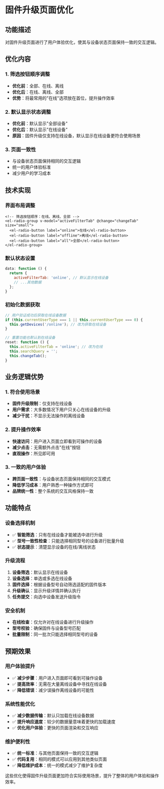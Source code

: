 # 固件升级页面优化

## 功能描述
对固件升级页面进行了用户体验优化，使其与设备状态页面保持一致的交互逻辑。

## 优化内容

### 1. 筛选按钮顺序调整
- **优化前**：全部、在线、离线
- **优化后**：在线、离线、全部
- **优势**：将最常用的"在线"选项放在首位，提升操作效率

### 2. 默认显示状态调整
- **优化前**：默认显示"全部设备"
- **优化后**：默认显示"在线设备"
- **原因**：固件升级仅支持在线设备，默认显示在线设备更符合使用场景

### 3. 页面一致性
- 与设备状态页面保持相同的交互逻辑
- 统一的用户体验标准
- 减少用户的学习成本

## 技术实现

### 界面布局调整
```vue
<!-- 筛选按钮顺序：在线、离线、全部 -->
<el-radio-group v-model="activeFilterTab" @change="changeTab" size="small">
  <el-radio-button label="online">在线</el-radio-button>
  <el-radio-button label="offline">离线</el-radio-button>
  <el-radio-button label="all">全部</el-radio-button>
</el-radio-group>
```

### 默认状态设置
```javascript
data: function () {
  return {
    activeFilterTab: 'online', // 默认显示在线设备
    // ...其他数据
  };
}
```

### 初始化数据获取
```javascript
// 用户验证成功后获取在线设备数据
if (this.currentUserType === 1 || this.currentUserType === 0) {
  this.getDevices('/online'); // 改为获取在线设备
}

// 重置功能也默认到在线设备
reset: function () {
  this.activeFilterTab = 'online'; // 改为在线
  this.searchQuery = '';
  this.changeTab();
}
```

## 业务逻辑优势

### 1. 符合使用场景
- **固件升级限制**：仅支持在线设备
- **用户需求**：大多数情况下用户只关心在线设备的升级
- **减少干扰**：不显示无法操作的离线设备

### 2. 提升操作效率
- **快速访问**：用户进入页面立即看到可操作的设备
- **减少点击**：无需额外点击"在线"按钮
- **直观操作**：所见即可用

### 3. 一致的用户体验
- **跨页面一致性**：与设备状态页面保持相同的交互模式
- **降低学习成本**：用户熟悉一种操作方式即可
- **品牌统一性**：整个系统的交互风格保持一致

## 功能特点

### 设备选择机制
- ✅ **智能筛选**：只有在线设备才能被选中进行升级
- ✅ **型号一致性检查**：只能选择相同型号的设备进行批量升级
- ✅ **状态提示**：清楚显示设备的在线/离线状态

### 升级流程
1. **设备筛选**：默认显示在线设备
2. **设备选择**：单选或多选在线设备
3. **固件选择**：根据设备型号自动筛选适配的固件版本
4. **升级确认**：显示升级详情并确认执行
5. **任务提交**：向选中设备发送升级指令

### 安全机制
- **在线检查**：仅允许对在线设备进行升级操作
- **型号校验**：确保固件与设备型号匹配
- **批量限制**：同一批次只能选择相同型号的设备

## 预期效果

### 用户体验提升
- ✅ **减少步骤**：用户进入页面即可看到可操作设备
- ✅ **提高效率**：无需在大量离线设备中寻找在线设备
- ✅ **降低错误**：减少误操作离线设备的可能性

### 系统性能优化
- ✅ **减少数据传输**：默认只加载在线设备数据
- ✅ **提升响应速度**：较少的数据量意味着更快的加载速度
- ✅ **优化用户体验**：更快的页面渲染和交互响应

### 维护便利性
- ✅ **统一标准**：与其他页面保持一致的交互逻辑
- ✅ **代码复用**：相同的模式可以应用到其他类似页面
- ✅ **降低维护成本**：统一的模式减少了维护复杂度

这些优化使得固件升级页面更加符合实际使用场景，提升了整体的用户体验和操作效率。
